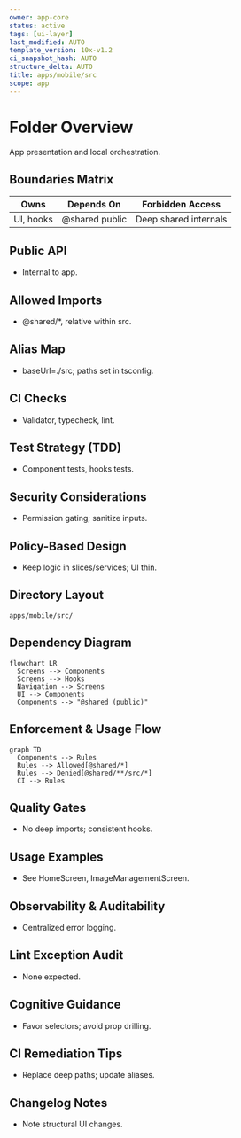 ```yaml
---
owner: app-core
status: active
tags: [ui-layer]
last_modified: AUTO
template_version: 10x-v1.2
ci_snapshot_hash: AUTO
structure_delta: AUTO
title: apps/mobile/src
scope: app
---
```


# Folder Overview
App presentation and local orchestration.

## Boundaries Matrix
| Owns         | Depends On    | Forbidden Access |
|--------------|---------------|------------------|
| UI, hooks    | @shared public| Deep shared internals |

## Public API
- Internal to app.

## Allowed Imports
- @shared/*, relative within src.

## Alias Map
- baseUrl=./src; paths set in tsconfig.

## CI Checks
- Validator, typecheck, lint.

## Test Strategy (TDD)
- Component tests, hooks tests.

## Security Considerations
- Permission gating; sanitize inputs.

## Policy-Based Design
- Keep logic in slices/services; UI thin.

## Directory Layout
```
apps/mobile/src/
```

## Dependency Diagram
```
flowchart LR
  Screens --> Components
  Screens --> Hooks
  Navigation --> Screens
  UI --> Components
  Components --> "@shared (public)"
```

## Enforcement & Usage Flow
```
graph TD
  Components --> Rules
  Rules --> Allowed[@shared/*]
  Rules --> Denied[@shared/**/src/*]
  CI --> Rules
```

## Quality Gates
- No deep imports; consistent hooks.

## Usage Examples
- See HomeScreen, ImageManagementScreen.

## Observability & Auditability
- Centralized error logging.

## Lint Exception Audit
- None expected.

## Cognitive Guidance
- Favor selectors; avoid prop drilling.

## CI Remediation Tips
- Replace deep paths; update aliases.

## Changelog Notes
- Note structural UI changes.
